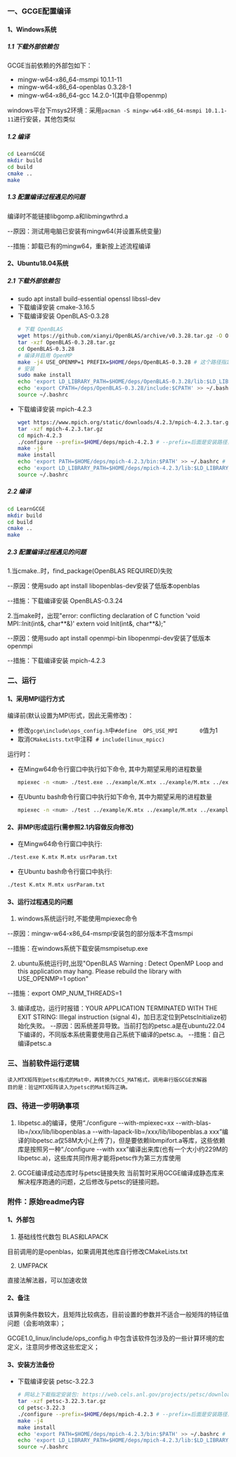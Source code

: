 ### 一、GCGE配置编译

#### 1、Windows系统
##### 1.1 下载外部依赖包
GCGE当前依赖的外部包如下：
- mingw-w64-x86_64-msmpi 10.1.1-11
- mingw-w64-x86_64-openblas 0.3.28-1
- mingw-w64-x86_64-gcc 14.2.0-1(其中自带openmp)

windows平台下msys2环境：采用`pacman -S mingw-w64-x86_64-msmpi 10.1.1-11`进行安装，其他包类似

##### 1.2 编译
```bash
cd LearnGCGE
mkdir build
cd build
cmake ..
make 
```

##### 1.3 配置编译过程遇见的问题
编译时不能链接libgomp.a和libmingwthrd.a

--原因：测试用电脑已安装有mingw64(并设置系统变量)

--措施：卸载已有的mingw64，重新按上述流程编译


#### 2、Ubuntu18.04系统
##### 2.1 下载外部依赖包
- sudo apt install build-essential openssl libssl-dev 
- 下载编译安装 cmake-3.16.5
- 下载编译安装 OpenBLAS-0.3.28
    ```bash
    # 下载 OpenBLAS
    wget https://github.com/xianyi/OpenBLAS/archive/v0.3.28.tar.gz -O OpenBLAS-0.3.28.tar.gz
    tar -xzf OpenBLAS-0.3.28.tar.gz
    cd OpenBLAS-0.3.28
    # 编译并启用 OpenMP
    make -j4 USE_OPENMP=1 PREFIX=$HOME/deps/OpenBLAS-0.3.28 # 这个路径指定好像没生效，生成在了/opt/OpenBLAS/下
    # 安装
    sudo make install
    echo 'export LD_LIBRARY_PATH=$HOME/deps/OpenBLAS-0.3.28/lib:$LD_LIBRARY_PATH' >> ~/.bashrc
    echo 'export CPATH=/deps/OpenBLAS-0.3.28/include:$CPATH' >> ~/.bashrc
    source ~/.bashrc
    ```
- 下载编译安装 mpich-4.2.3
    ```bash
    wget https://www.mpich.org/static/downloads/4.2.3/mpich-4.2.3.tar.gz
    tar -xzf mpich-4.2.3.tar.gz
    cd mpich-4.2.3
    ./configure --prefix=$HOME/deps/mpich-4.2.3 # --prefix=后面是安装路径，可不填则默认安装到系统路径
    make -j4
    make install
    echo 'export PATH=$HOME/deps/mpich-4.2.3/bin:$PATH' >> ~/.bashrc # 路径要根据自己的安装路径而定
    echo 'export LD_LIBRARY_PATH=$HOME/deps/mpich-4.2.3/lib:$LD_LIBRARY_PATH' >> ~/.bashrc
    source ~/.bashrc
    ```

##### 2.2 编译
```bash
cd LearnGCGE
mkdir build
cd build
cmake ..
make 
```

##### 2.3 配置编译过程遇见的问题
1.当cmake..时，find_package(OpenBLAS REQUIRED)失败

--原因：使用sudo apt install libopenblas-dev安装了低版本openblas

--措施：下载编译安装 OpenBLAS-0.3.24 


2.当make时，出现"error: conflicting declaration of C function 'void MPI::Init(int&, char**&)' extern void Init(int&, char**&);"

--原因：使用sudo apt install openmpi-bin libopenmpi-dev安装了低版本openmpi

--措施：下载编译安装 mpich-4.2.3


### 二、运行

#### 1、采用MPI运行方式
编译前(默认设置为MPI形式，因此无需修改)：
 - 修改`gcge\include\ops_config.h`中`#define  OPS_USE_MPI       0`值为1
 - 取消`CMakeLists.txt`中注释` # include(linux_mpicc)`

运行时：
 - 在Mingw64命令行窗口中执行如下命令, 其中<num>为期望采用的进程数量
    ```bash
    mpiexec -n <num> ./test.exe ../example/K.mtx ../example/M.mtx ../example/usrParam.txt
    ```
 - 在Ubuntu bash命令行窗口中执行如下命令, 其中<num>为期望采用的进程数量
    ```bash
    mpiexec -n <num> ./test ../example/K.mtx ../example/M.mtx ../example/usrParam.txt
    ```
#### 2、非MPI形成运行(需参照2.1内容做反向修改)
 - 在Mingw64命令行窗口中执行:

```bash
./test.exe K.mtx M.mtx usrParam.txt
```
 - 在Ubuntu bash命令行窗口中执行:

```bash
./test K.mtx M.mtx usrParam.txt
```
#### 3、运行过程遇见的问题
1. windows系统运行时,不能使用mpiexec命令

--原因：mingw-w64-x86_64-msmpi安装包的部分版本不含msmpi

--措施：在windows系统下载安装msmpisetup.exe

2. ubuntu系统运行时,出现"OpenBLAS Warning : Detect OpenMP Loop and this application may hang. Please rebuild the library with USE_OPENMP=1 option"

--措施：export OMP_NUM_THREADS=1

3. 编译成功，运行时报错：YOUR APPLICATION TERMINATED WITH THE EXIT STRING: Illegal instruction (signal 4)，加日志定位到PetscInitialize初始化失败。
--原因：因系统差异导致。当前打包的petsc.a是在ubuntu22.04下编译的，不同版本系统需要使用自己系统下编译的petsc.a。
--措施：自己编译petsc.a

### 三、当前软件运行逻辑
    读入MTX矩阵到petsc格式的Mat中，再转换为CCS_MAT格式，调用串行版GCGE求解器
    目的是：验证MTX矩阵读入为petsc的Mat矩阵正确。


### 四、待进一步明确事项
1. libpetsc.a的编译，使用“./configure --with-mpiexec=xx --with-blas-lib=/xxx/lib/libopenblas.a --with-lapack-lib=/xxx/lib/libopenblas.a  xxx”编译的libpetsc.a仅58M大小(上传了)，但是要依赖libmpifort.a等库，这些依赖库是按照另一种“./configure --with xxx”编译出来库(也有一个大小约229M的libpetsc.a)，这些库共同作用才能将petsc作为第三方库使用

2. GCGE编译成动态库时与petsc链接失败
    当前暂时采用GCGE编译成静态库来解决程序跑通的问题，之后修改与petsc的链接问题。

### 附件：原始readme内容
#### 1、外部包

1. 基础线性代数包 BLAS和LAPACK

目前调用的是openblas，如果调用其他库自行修改CMakeLists.txt

2. UMFPACK

直接法解法器，可以加速收敛

#### 2、备注

该算例条件数较大，且矩阵比较病态，目前设置的参数并不适合一般矩阵的特征值问题（会影响效率）；

GCGE1.0_linux/include/ops_config.h 中包含该软件包涉及的一些计算环境的宏定义，注意同步修改这些宏定义；

#### 3、安装方法备份

- 下载编译安装 petsc-3.22.3
    ```bash
    # 网站上下载指定安装包: https://web.cels.anl.gov/projects/petsc/download/release-snapshots/
    tar -xzf petsc-3.22.3.tar.gz
    cd petsc-3.22.3
    ./configure --prefix=$HOME/deps/mpich-4.2.3 # --prefix=后面是安装路径，可不填则默认安装到系统路径
    make -j4
    make install
    echo 'export PATH=$HOME/deps/mpich-4.2.3/bin:$PATH' >> ~/.bashrc # 路径要根据自己的安装路径而定
    echo 'export LD_LIBRARY_PATH=$HOME/deps/mpich-4.2.3/lib:$LD_LIBRARY_PATH' >> ~/.bashrc
    source ~/.bashrc
    ```

